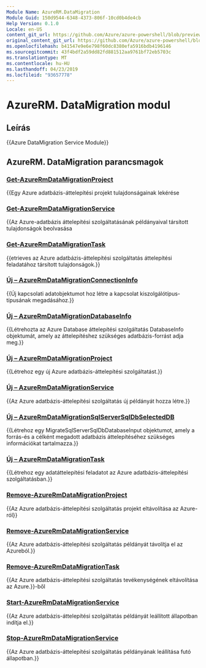 ```yaml
---
Module Name: AzureRM.DataMigration
Module Guid: 150d9544-6348-4373-806f-10cd0b4de4cb
Help Version: 0.1.0
Locale: en-US
content_git_url: https://github.com/Azure/azure-powershell/blob/preview/src/ResourceManager/DataMigration/Commands.DataMigration/help/AzureRM.DataMigration.md
original_content_git_url: https://github.com/Azure/azure-powershell/blob/preview/src/ResourceManager/DataMigration/Commands.DataMigration/help/AzureRM.DataMigration.md
ms.openlocfilehash: b41547e9e6e798f60dc8380efa5916bdb4196146
ms.sourcegitcommit: 43f4bdf2a59dd82fd881512aa9761bf72eb5703c
ms.translationtype: MT
ms.contentlocale: hu-HU
ms.lasthandoff: 04/23/2019
ms.locfileid: "93657778"
---
```

# AzureRM. DataMigration modul
## Leírás
{{Azure DataMigration Service Module}}

## AzureRM. DataMigration parancsmagok
### [Get-AzureRmDataMigrationProject](Get-AzureRmDataMigrationProject.md)
{{Egy Azure adatbázis-áttelepítési projekt tulajdonságainak lekérése

### [Get-AzureRmDataMigrationService](Get-AzureRmDataMigrationService.md)
{{Az Azure-adatbázis áttelepítési szolgáltatásának példányaival társított tulajdonságok beolvasása

### [Get-AzureRmDataMigrationTask](Get-AzureRmDataMigrationTask.md)
{{etrieves az Azure adatbázis-áttelepítési szolgáltatás áttelepítési feladatához társított tulajdonságok.}}

### [Új – AzureRmDataMigrationConnectionInfo](New-AzureRmDataMigrationConnectionInfo.md)
{{Új kapcsolati adatobjektumot hoz létre a kapcsolat kiszolgálótípus-típusának megadásához.}}

### [Új – AzureRmDataMigrationDatabaseInfo](New-AzureRmDataMigrationDatabaseInfo.md)
{{Létrehozta az Azure Database áttelepítési szolgáltatás DatabaseInfo objektumát, amely az áttelepítéshez szükséges adatbázis-forrást adja meg.}}

### [Új – AzureRmDataMigrationProject](New-AzureRmDataMigrationProject.md)
{{Létrehoz egy új Azure adatbázis-áttelepítési szolgáltatást.}}

### [Új – AzureRmDataMigrationService](New-AzureRmDataMigrationService.md)
{{Az Azure adatbázis-áttelepítési szolgáltatás új példányát hozza létre.}}

### [Új – AzureRmDataMigrationSqlServerSqlDbSelectedDB](New-AzureRmDataMigrationSqlServerSqlDbSelectedDB.md)
{{Létrehoz egy MigrateSqlServerSqlDbDatabaseInput objektumot, amely a forrás-és a célként megadott adatbázis áttelepítéséhez szükséges információkat tartalmazza.}}

### [Új – AzureRmDataMigrationTask](New-AzureRmDataMigrationTask.md)
{{Létrehoz egy adatáttelepítési feladatot az Azure adatbázis-áttelepítési szolgáltatásban.}}

### [Remove-AzureRmDataMigrationProject](Remove-AzureRmDataMigrationProject.md)
{{Az Azure adatbázis-áttelepítési szolgáltatás projekt eltávolítása az Azure-ról}}

### [Remove-AzureRmDataMigrationService](Remove-AzureRmDataMigrationService.md)
{{Az Azure adatbázis-áttelepítési szolgáltatás példányát távolítja el az Azureból.}}

### [Remove-AzureRmDataMigrationTask](Remove-AzureRmDataMigrationTask.md)
{{Az Azure adatbázis-áttelepítési szolgáltatás tevékenységének eltávolítása az Azure.}}-ből

### [Start-AzureRmDataMigrationService](Start-AzureRmDataMigrationService.md)
{{Az Azure adatbázis-áttelepítési szolgáltatás példányát leállított állapotban indítja el.}}

### [Stop-AzureRmDataMigrationService](Stop-AzureRmDataMigrationService.md)
{{Az Azure adatbázis-áttelepítési szolgáltatás példányának leállítása futó állapotban.}}


